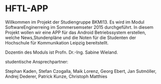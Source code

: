 # HFTL-APP
Willkommen im Projekt der Studiengruppe BKMI13. Es wird im Modul SoftwareEnginerreing im Sommersemseter 2015 durchgeführt.
In diesem Projekt wollen wir eine APP für das Android Betriebssystem erstellen, welche News,Stundenpläne und die Noten für die Studenten der Hochschule für Kommunikation Leipzig
bereitstellt.

Dozentin des Moduls ist Profn. Dr.-Ing. Sabine Wieland.


studentische Ansprechpartner:

Stephan Kaden,
Stefan Czogalla,
Maik Lorenz,
Georg Ebert,
Jan Sutmöller,
Andrej Dederer,
Patrick Kunze,
Christoph Matthies
